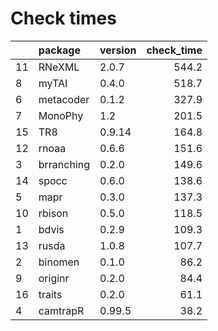 # Check times

|   |package    |version | check_time|
|:--|:----------|:-------|----------:|
|11 |RNeXML     |2.0.7   |      544.2|
|8  |myTAI      |0.4.0   |      518.7|
|6  |metacoder  |0.1.2   |      327.9|
|7  |MonoPhy    |1.2     |      201.5|
|15 |TR8        |0.9.14  |      164.8|
|12 |rnoaa      |0.6.6   |      151.6|
|3  |brranching |0.2.0   |      149.6|
|14 |spocc      |0.6.0   |      138.6|
|5  |mapr       |0.3.0   |      137.3|
|10 |rbison     |0.5.0   |      118.5|
|1  |bdvis      |0.2.9   |      109.3|
|13 |rusda      |1.0.8   |      107.7|
|2  |binomen    |0.1.0   |       86.2|
|9  |originr    |0.2.0   |       84.4|
|16 |traits     |0.2.0   |       61.1|
|4  |camtrapR   |0.99.5  |       38.2|


